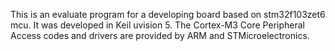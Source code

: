 This is an evaluate program for a developing board based on stm32f103zet6 mcu. It was developed in Keil uvision 5. 
The Cortex-M3 Core Peripheral Access codes and drivers are provided by ARM and STMicroelectronics. 
